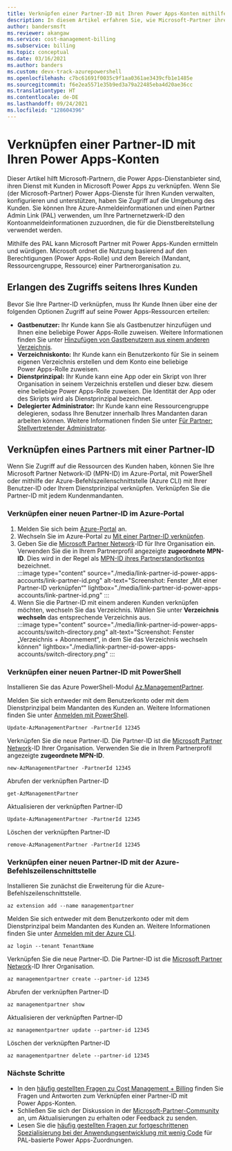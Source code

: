 ```yaml
---
title: Verknüpfen einer Partner-ID mit Ihren Power Apps-Konten mithilfe der Azure-Anmeldeinformationen
description: In diesem Artikel erfahren Sie, wie Microsoft-Partner ihre Azure-Anmeldeinformationen verwenden können, um Kunden bei der Verwendung von Microsoft Power Apps zu unterstützen.
author: bandersmsft
ms.reviewer: akangaw
ms.service: cost-management-billing
ms.subservice: billing
ms.topic: conceptual
ms.date: 03/16/2021
ms.author: banders
ms.custom: devx-track-azurepowershell
ms.openlocfilehash: c7bc61691f0035c9f1aa0361ae3439cfb1e1485e
ms.sourcegitcommit: f6e2ea5571e35b9ed3a79a22485eba4d20ae36cc
ms.translationtype: HT
ms.contentlocale: de-DE
ms.lasthandoff: 09/24/2021
ms.locfileid: "128604396"
---
```

# <a name="link-a-partner-id-to-your-power-apps-accounts"></a>Verknüpfen einer Partner-ID mit Ihren Power Apps-Konten

Dieser Artikel hilft Microsoft-Partnern, die Power Apps-Dienstanbieter sind, ihren Dienst mit Kunden in Microsoft Power Apps zu verknüpfen. Wenn Sie (der Microsoft-Partner) Power Apps-Dienste für Ihren Kunden verwalten, konfigurieren und unterstützen, haben Sie Zugriff auf die Umgebung des Kunden. Sie können Ihre Azure-Anmeldeinformationen und einen Partner Admin Link (PAL) verwenden, um Ihre Partnernetzwerk-ID den Kontoanmeldeinformationen zuzuordnen, die für die Dienstbereitstellung verwendet werden.

Mithilfe des PAL kann Microsoft Partner mit Power Apps-Kunden ermitteln und würdigen. Microsoft ordnet die Nutzung basierend auf den Berechtigungen (Power Apps-Rolle) und dem Bereich (Mandant, Ressourcengruppe, Ressource) einer Partnerorganisation zu.

## <a name="get-access-from-your-customer"></a>Erlangen des Zugriffs seitens Ihres Kunden

Bevor Sie Ihre Partner-ID verknüpfen, muss Ihr Kunde Ihnen über eine der folgenden Optionen Zugriff auf seine Power Apps-Ressourcen erteilen:

- **Gastbenutzer:** Ihr Kunde kann Sie als Gastbenutzer hinzufügen und Ihnen eine beliebige Power Apps-Rolle zuweisen. Weitere Informationen finden Sie unter [Hinzufügen von Gastbenutzern aus einem anderen Verzeichnis](../../active-directory/external-identities/what-is-b2b.md).
- **Verzeichniskonto:** Ihr Kunde kann ein Benutzerkonto für Sie in seinem eigenen Verzeichnis erstellen und dem Konto eine beliebige Power Apps-Rolle zuweisen.
- **Dienstprinzipal:** Ihr Kunde kann eine App oder ein Skript von Ihrer Organisation in seinem Verzeichnis erstellen und dieser bzw. diesem eine beliebige Power Apps-Rolle zuweisen. Die Identität der App oder des Skripts wird als Dienstprinzipal bezeichnet.
- **Delegierter Administrator:** Ihr Kunde kann eine Ressourcengruppe delegieren, sodass Ihre Benutzer innerhalb Ihres Mandanten daran arbeiten können. Weitere Informationen finden Sie unter [Für Partner: Stellvertretender Administrator](/power-platform/admin/for-partners-delegated-administrator).

## <a name="link-customer-to-a-partner-id"></a>Verknüpfen eines Partners mit einer Partner-ID

Wenn Sie Zugriff auf die Ressourcen des Kunden haben, können Sie Ihre Microsoft Partner Network-ID (MPN-ID) im Azure-Portal, mit PowerShell oder mithilfe der Azure-Befehlszeilenschnittstelle (Azure CLI) mit Ihrer Benutzer-ID oder Ihrem Dienstprinzipal verknüpfen. Verknüpfen Sie die Partner-ID mit jedem Kundenmandanten.

### <a name="use-the-azure-portal-to-link-to-a-new-partner-id"></a>Verknüpfen einer neuen Partner-ID im Azure-Portal

1. Melden Sie sich beim [Azure-Portal](https://portal.azure.com) an.
1. Wechseln Sie im Azure-Portal zu [Mit einer Partner-ID verknüpfen](https://portal.azure.com/#blade/Microsoft_Azure_Billing/managementpartnerblade).
1. Geben Sie die [Microsoft Partner Network](https://partner.microsoft.com/)-ID für Ihre Organisation ein. Verwenden Sie die in Ihrem Partnerprofil angezeigte **zugeordnete MPN-ID**. Dies wird in der Regel als [MPN-ID ihres Partnerstandortkontos](/partner-center/account-structure) bezeichnet.  
    :::image type="content" source="./media/link-partner-id-power-apps-accounts/link-partner-id.png" alt-text="Screenshot: Fenster „Mit einer Partner-ID verknüpfen“" lightbox="./media/link-partner-id-power-apps-accounts/link-partner-id.png" :::
1. Wenn Sie die Partner-ID mit einem anderen Kunden verknüpfen möchten, wechseln Sie das Verzeichnis. Wählen Sie unter **Verzeichnis wechseln** das entsprechende Verzeichnis aus.  
    :::image type="content" source="./media/link-partner-id-power-apps-accounts/switch-directory.png" alt-text="Screenshot: Fenster „Verzeichnis + Abonnement“, in dem Sie das Verzeichnis wechseln können" lightbox="./media/link-partner-id-power-apps-accounts/switch-directory.png" :::

### <a name="use-powershell-to-link-to-a-new-partner-id"></a>Verknüpfen einer neuen Partner-ID mit PowerShell

Installieren Sie das Azure PowerShell-Modul [Az.ManagementPartner](https://www.powershellgallery.com/packages/Az.ManagementPartner/).

Melden Sie sich entweder mit dem Benutzerkonto oder mit dem Dienstprinzipal beim Mandanten des Kunden an. Weitere Informationen finden Sie unter [Anmelden mit PowerShell](/powershell/azure/authenticate-azureps).

```azurepowershell-interactive
Update-AzManagementPartner -PartnerId 12345
```

Verknüpfen Sie die neue Partner-ID. Die Partner-ID ist die [Microsoft Partner Network](https://partner.microsoft.com/)-ID Ihrer Organisation. Verwenden Sie die in Ihrem Partnerprofil angezeigte **zugeordnete MPN-ID**.

```azurepowershell-interactive
new-AzManagementPartner -PartnerId 12345
```

Abrufen der verknüpften Partner-ID

```azurepowershell-interactive
get-AzManagementPartner
```

Aktualisieren der verknüpften Partner-ID

```azurepowershell-interactive
Update-AzManagementPartner -PartnerId 12345
```

Löschen der verknüpften Partner-ID

```azurepowershell-interactive
remove-AzManagementPartner -PartnerId 12345
```

### <a name="use-the-azure-cli-to-link-to-a-new-partner-id"></a>Verknüpfen einer neuen Partner-ID mit der Azure-Befehlszeilenschnittstelle

Installieren Sie zunächst die Erweiterung für die Azure-Befehlszeilenschnittstelle.

```azurecli-interactive
az extension add --name managementpartner
```

Melden Sie sich entweder mit dem Benutzerkonto oder mit dem Dienstprinzipal beim Mandanten des Kunden an. Weitere Informationen finden Sie unter [Anmelden mit der Azure CLI](/cli/azure/authenticate-azure-cli).

```azurecli-interactive
az login --tenant TenantName
```

Verknüpfen Sie die neue Partner-ID. Die Partner-ID ist die [Microsoft Partner Network](https://partner.microsoft.com/)-ID Ihrer Organisation.

```azurecli-interactive
az managementpartner create --partner-id 12345
```

Abrufen der verknüpften Partner-ID

```azurecli-interactive
az managementpartner show
```

Aktualisieren der verknüpften Partner-ID

```azurecli-interactive
az managementpartner update --partner-id 12345
```

Löschen der verknüpften Partner-ID

```azurecli-interactive
az managementpartner delete --partner-id 12345
```

### <a name="next-steps"></a>Nächste Schritte

- In den [häufig gestellten Fragen zu Cost Management + Billing](../cost-management-billing-faq.yml) finden Sie Fragen und Antworten zum Verknüpfen einer Partner-ID mit Power Apps-Konten.
- Schließen Sie sich der Diskussion in der [Microsoft-Partner-Community](https://aka.ms/PALdiscussion) an, um Aktualisierungen zu erhalten oder Feedback zu senden.
- Lesen Sie die [häufig gestellten Fragen zur fortgeschrittenen Spezialisierung bei der Anwendungsentwicklung mit wenig Code](https://assetsprod.microsoft.com/mpn/faq-low-code-app-development-advanced-specialization.pdf) für PAL-basierte Power Apps-Zuordnungen.
